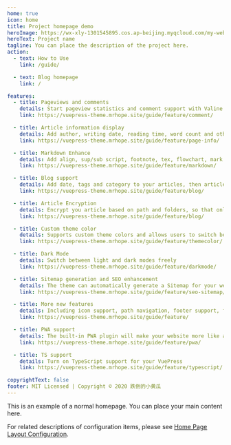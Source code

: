 ```yaml
---
home: true
icon: home
title: Project homepage demo
heroImage: https://wx-xly-1301545895.cos.ap-beijing.myqcloud.com/my-website/logo.png
heroText: Project name
tagline: You can place the description of the project here.
action:
  - text: How to Use
    link: /guide/

  - text: Blog homepage
    link: /

features:
  - title: Pageviews and comments
    details: Start pageview statistics and comment support with Valine and Vssue
    link: https://vuepress-theme.mrhope.site/guide/feature/comment/

  - title: Article information display
    details: Add author, writing date, reading time, word count and other information to your article
    link: https://vuepress-theme.mrhope.site/guide/feature/page-info/

  - title: Markdown Enhance
    details: Add align, sup/sub script, footnote, tex, flowchart, mark and presentation support in markdown
    link: https://vuepress-theme.mrhope.site/guide/feature/markdown/

  - title: Blog support
    details: Add date, tags and category to your articles, then article, tag, category and timeline list will be auto generated
    link: https://vuepress-theme.mrhope.site/guide/feature/blog/

  - title: Article Encryption
    details: Encrypt you article based on path and folders, so that only the one you want could see them
    link: https://vuepress-theme.mrhope.site/guide/feature/blog/

  - title: Custom theme color
    details: Supports custom theme colors and allows users to switch between preset theme colors
    link: https://vuepress-theme.mrhope.site/guide/feature/themecolor/

  - title: Dark Mode
    details: Switch between light and dark modes freely
    link: https://vuepress-theme.mrhope.site/guide/feature/darkmode/

  - title: Sitemap generation and SEO enhancement
    details: The theme can automatically generate a Sitemap for your website, and optimize the resulting web page for search engines.
    link: https://vuepress-theme.mrhope.site/guide/feature/seo-sitemap/

  - title: More new features
    details: Including icon support, path navigation, footer support, fullscreen button, blog homepage, etc.
    link: https://vuepress-theme.mrhope.site/guide/feature/

  - title: PWA support
    details: The built-in PWA plugin will make your website more like an APP.
    link: https://vuepress-theme.mrhope.site/guide/feature/pwa/

  - title: TS support
    details: Turn on TypeScript support for your VuePress
    link: https://vuepress-theme.mrhope.site/guide/feature/typescript/

copyrightText: false
footer: MIT Licensed | Copyright © 2020 跌倒的小黄瓜
---
```


This is an example of a normal homepage. You can place your main content here.

For related descriptions of configuration items, please see [Home Page Layout Configuration](https://vuepress-theme.mrhope.site/guide/layout/home/).
